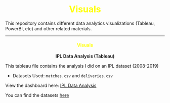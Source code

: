 <h1 style="text-align: center; color: yellow;">Visuals</h1>
This repository contains different data analytics visualizations (Tableau, PowerBI, etc) and other related materials.

***
<h4 style="text-align: center; color: yellow;">Visuals</h4>
<p align="center"> <!-- Add this line to center the text -->
  <strong>IPL Data Analysis (Tableau)</strong>
</p>

This tableau file contains the analysis I did on an IPL dataset (2008-2019)
<br>
- Datasets Used: `matches.csv` and `deliveries.csv`

View the dashboard here: [IPL Data Analysis](https://public.tableau.com/shared/DN42FP62G?:display_count=n&:origin=viz_share_link)

You can find the datasets [here](https://github.com/bitcrafty/global-datasets)
